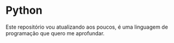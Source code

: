 # Python
Este repositório vou atualizando aos poucos, é uma linguagem de programação que quero me aprofundar. 

